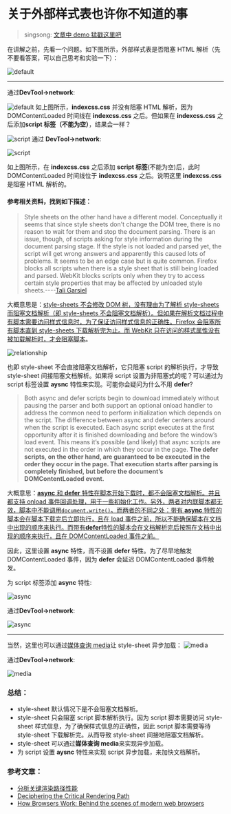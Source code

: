 # 关于外部样式表也许你不知道的事

> singsong: [文章中 demo 猛戳这里吧](https://github.com/zhansingsong/js-leakage-patterns/blob/master/%E5%85%B3%E4%BA%8E%E5%A4%96%E9%83%A8%E6%A0%B7%E5%BC%8F%E8%A1%A8%E4%BD%A0%E4%B8%8D%E7%9F%A5%E9%81%93%E7%9A%84%E4%BA%8B/examples/demo.html)

在讲解之前，先看一个问题。如下图所示，外部样式表是否阻塞 HTML 解析（先不要看答案，可以自己思考和实验一下）：

![default](https://raw.githubusercontent.com/zhansingsong/js-leakage-patterns/master/%E5%85%B3%E4%BA%8E%E5%A4%96%E9%83%A8%E6%A0%B7%E5%BC%8F%E8%A1%A8%E4%B9%9F%E8%AE%B8%E4%BD%A0%E4%B8%8D%E7%9F%A5%E9%81%93%E7%9A%84%E4%BA%8B/images/style-sheet-default.png)

---

通过**DevTool->network**:

![default](https://raw.githubusercontent.com/zhansingsong/js-leakage-patterns/master/%E5%85%B3%E4%BA%8E%E5%A4%96%E9%83%A8%E6%A0%B7%E5%BC%8F%E8%A1%A8%E4%B9%9F%E8%AE%B8%E4%BD%A0%E4%B8%8D%E7%9F%A5%E9%81%93%E7%9A%84%E4%BA%8B/images/default-network.png)
如上图所示，**indexcss.css** 并没有阻塞 HTML 解析，因为 DOMContentLoaded 时间线在 **indexcss.css** 之后。但如果在 **indexcss.css** 之后添加**script 标签（不能为空）**，结果会一样？

![script](https://raw.githubusercontent.com/zhansingsong/js-leakage-patterns/master/%E5%85%B3%E4%BA%8E%E5%A4%96%E9%83%A8%E6%A0%B7%E5%BC%8F%E8%A1%A8%E4%B9%9F%E8%AE%B8%E4%BD%A0%E4%B8%8D%E7%9F%A5%E9%81%93%E7%9A%84%E4%BA%8B/images/script.png)
通过 **DevTool->network**:

![script](https://raw.githubusercontent.com/zhansingsong/js-leakage-patterns/master/%E5%85%B3%E4%BA%8E%E5%A4%96%E9%83%A8%E6%A0%B7%E5%BC%8F%E8%A1%A8%E4%B9%9F%E8%AE%B8%E4%BD%A0%E4%B8%8D%E7%9F%A5%E9%81%93%E7%9A%84%E4%BA%8B/images/script-network.png)

如上图所示，在 **indexcss.css** 之后添加 **script 标签**(不能为空)后，此时 DOMContentLoaded 时间线位于 **indexcss.css** 之后。说明这里 **indexcss.css** 是阻塞 HTML 解析的。

#### 参考相关资料，找到如下描述：

> Style sheets on the other hand have a different model. Conceptually it seems that since style sheets don't change the DOM tree, there is no reason to wait for them and stop the document parsing. There is an issue, though, of scripts asking for style information during the document parsing stage. If the style is not loaded and parsed yet, the script will get wrong answers and apparently this caused lots of problems. It seems to be an edge case but is quite common. Firefox blocks all scripts when there is a style sheet that is still being loaded and parsed. WebKit blocks scripts only when they try to access certain style properties that may be affected by unloaded style sheets.----[Tali Garsiel](https://www.html5rocks.com/en/tutorials/internals/howbrowserswork/#The_order_of_processing_scripts_and_style_sheets)

大概意思是：<u>style-sheets 不会修改 DOM 树，没有理由为了解析 style-sheets 而阻塞文档解析（即 style-sheets 不会阻塞文档解析）。但如果在解析文档过程中有脚本需要访问样式信息时，为了保证访问样式信息的正确性。Firefox 会阻塞所有脚本直到 style-sheets 下载解析完为止。而 WebKit 只在访问的样式属性没有被加载解析时，才会阻塞脚本</u>。

![relationship](https://raw.githubusercontent.com/zhansingsong/js-leakage-patterns/master/%E5%85%B3%E4%BA%8E%E5%A4%96%E9%83%A8%E6%A0%B7%E5%BC%8F%E8%A1%A8%E4%B9%9F%E8%AE%B8%E4%BD%A0%E4%B8%8D%E7%9F%A5%E9%81%93%E7%9A%84%E4%BA%8B/images/style-sheet.png)

也即 style-sheet 不会直接阻塞文档解析，它只阻塞 script 的解析执行，才导致 style-sheet 间接阻塞文档解析。如果将 script 设置为非阻塞式的呢？可以通过为 script 标签设置 **aysnc** 特性来实现。可能你会疑问为什么不用 **defer**?

> Both async and defer scripts begin to download immediately without pausing the parser and both support an optional onload handler to address the common need to perform initialization which depends on the script. The difference between async and defer centers around when the script is executed. Each async script executes at the first opportunity after it is finished downloading and before the window’s load event. This means it’s possible (and likely) that async scripts are not executed in the order in which they occur in the page. **The defer scripts, on the other hand, are guaranteed to be executed in the order they occur in the page. That execution starts after parsing is completely finished, but before the document’s DOMContentLoaded event.**

大概意思：<u>**async** 和 **defer** 特性在脚本开始下载时，都不会阻塞文档解析。并且都支持 onload 事件回调处理，用于一些初始化工作。另外，两者对内联脚本都无效，脚本中不能调用`document.write()`。而两者的不同之处：带有 **async** 特性的脚本会在脚本下载完后立即执行，且在 load 事件之前，所以不能确保脚本在文档中出现的顺序来执行。而带有**defer**特性的脚本会在文档解析完后按照在文档中出现的顺序来执行，且在 DOMContentLoaded 事件之前。</u>

因此，这里设置 **async** 特性，而不设置 **defer** 特性。为了尽早地触发 DOMContentLoaded 事件，因为 **defer** 会延迟 DOMContentLoaded 事件触发。

为 script 标签添加 **async** 特性:

![async](https://raw.githubusercontent.com/zhansingsong/js-leakage-patterns/master/%E5%85%B3%E4%BA%8E%E5%A4%96%E9%83%A8%E6%A0%B7%E5%BC%8F%E8%A1%A8%E4%B9%9F%E8%AE%B8%E4%BD%A0%E4%B8%8D%E7%9F%A5%E9%81%93%E7%9A%84%E4%BA%8B/images/async.png)

通过**DevTool->network**:

![async](https://raw.githubusercontent.com/zhansingsong/js-leakage-patterns/master/%E5%85%B3%E4%BA%8E%E5%A4%96%E9%83%A8%E6%A0%B7%E5%BC%8F%E8%A1%A8%E4%B9%9F%E8%AE%B8%E4%BD%A0%E4%B8%8D%E7%9F%A5%E9%81%93%E7%9A%84%E4%BA%8B/images/async-network1.png)

---

当然，这里也可以通过[媒体查询 media](https://developer.mozilla.org/en-US/docs/Web/CSS/Media_Queries/Using_media_queries)让 style-sheet 异步加载：
![media](https://raw.githubusercontent.com/zhansingsong/js-leakage-patterns/master/%E5%85%B3%E4%BA%8E%E5%A4%96%E9%83%A8%E6%A0%B7%E5%BC%8F%E8%A1%A8%E4%B9%9F%E8%AE%B8%E4%BD%A0%E4%B8%8D%E7%9F%A5%E9%81%93%E7%9A%84%E4%BA%8B/images/media.png)

通过**DevTool->network**:

![media](https://raw.githubusercontent.com/zhansingsong/js-leakage-patterns/master/%E5%85%B3%E4%BA%8E%E5%A4%96%E9%83%A8%E6%A0%B7%E5%BC%8F%E8%A1%A8%E4%B9%9F%E8%AE%B8%E4%BD%A0%E4%B8%8D%E7%9F%A5%E9%81%93%E7%9A%84%E4%BA%8B/images/media-network.png)

### 总结：

* style-sheet 默认情况下是不会阻塞文档解析。
* style-sheet 只会阻塞 script 脚本解析执行。因为 script 脚本需要访问 style-sheet 样式信息，为了确保样式信息的正确性，因此 script 脚本需要等待 style-sheet 下载解析完。从而导致 style-sheet 间接地阻塞文档解析。
* style-sheet 可以通过**媒体查询 media**来实现异步加载。
* 为 script 设置 **aysnc** 特性来实现 script 异步加载，来加快文档解析。

### 参考文章：

* [分析关键渲染路径性能](https://developers.google.com/web/fundamentals/performance/critical-rendering-path/analyzing-crp)
* [Deciphering the Critical Rendering Path](https://calendar.perfplanet.com/2012/deciphering-the-critical-rendering-path/)
* [How Browsers Work: Behind the scenes of modern web browsers](https://www.html5rocks.com/en/tutorials/internals/howbrowserswork/#The_order_of_processing_scripts_and_style_sheets)
